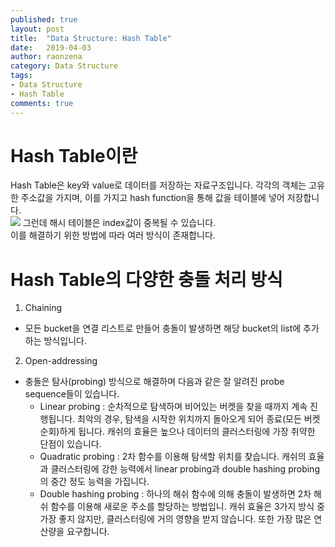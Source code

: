 ```yaml
---
published: true
layout: post
title:  "Data Structure: Hash Table"
date:   2019-04-03
author: raonzena 
category: Data Structure
tags:
- Data Structure
- Hash Table
comments: true
---
```


# Hash Table이란 #
Hash Table은 key와 value로 데이터를 저장하는 자료구조입니다.
각각의 객체는 고유한 주소값을 가지며, 이를 가지고 hash function을 통해 값을 테이블에 넣어 저장합니다.  
![](https://t1.daumcdn.net/cfile/tistory/236B1A4C56B4DE1F12)
그런데 해시 테이블은 index값이 중복될 수 있습니다.  
이를 해결하기 위한 방법에 따라 여러 방식이 존재합니다.  

# Hash Table의 다양한 충돌 처리 방식 #

1) Chaining
- 모든 bucket을 연결 리스트로 만들어 충돌이 발생하면 해당 bucket의 list에 추가하는 방식입니다. 
 
2) Open-addressing
- 충돌은 탐사(probing) 방식으로 해결하며 다음과 같은 잘 알려진 probe sequence들이 있습니다.
  - Linear probing : 순차적으로 탐색하며 비어있는 버켓을 찾을 때까지 계속 진행됩니다. 최악의 경우, 탐색을 시작한 위치까지 돌아오게 되어 종료(모든 버켓 순회)하게 됩니다. 캐쉬의 효율은 높으나 데이터의 클러스터링에 가장 취약한 단점이 있습니다.
  - Quadratic probing : 2차 함수를 이용해 탐색할 위치를 찾습니다. 캐쉬의 효율과 클러스터링에 강한 능력에서 linear probing과 double hashing probing의 중간 정도 능력을 가집니다.
  - Double hashing probing : 하나의 해쉬 함수에 의해 충돌이 발생하면 2차 해쉬 함수를 이용해 새로운 주소를 할당하는 방법입니. 캐쉬 효율은 3가지 방식 중 가장 좋지 않지만, 클러스터링에 거의 영향을 받지 않습니다. 또한 가장 많은 연산량을 요구합니다.